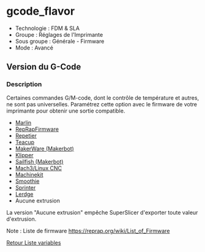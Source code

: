 # gcode_flavor

* Technologie : FDM & SLA
* Groupe : Réglages de l'Imprimante
* Sous groupe : Générale - Firmware
* Mode : Avancé

## Version du G-Code

### Description

Certaines commandes G/M-code, dont le contrôle de température et autres, ne sont pas universelles.
Paramétrez cette option avec le firmware de votre imprimante pour obtenir une sortie compatible.

* [Marlin](https://marlinfw.org/)
* [RepRapFirmware](https://www.reprapfirmware.org/)
* [Repetier](https://www.repetier.com/documentation/repetier-firmware/)
* [Teacup](https://github.com/Traumflug/Teacup_Firmware)
* [MakerWare (Makerbot)](https://www.makerbot.com/stories/news/makerbot-makerware-2-4-1-release/)
* [Klipper](https://www.klipper3d.org/)
* [Sailfish (Makerbot)](http://www.sailfishfirmware.com/)
* [Mach3/Linux CNC](http://linuxcnc.org/docs/html/getting-started/index-fr.html)
* [Machinekit](https://github.com/machinekit/machinekit)
* [Smoothie](https://smoothieware.org/)
* [Sprinter](https://github.com/kliment/Sprinter)
* [Lerdge](https://www.lerdge.com/download/list/lerdge-k)
* Aucune extrusion

La version "Aucune extrusion" empêche SuperSlicer d'exporter toute valeur d'extrusion.

Note : Liste de firmware https://reprap.org/wiki/List_of_Firmware


[Retour Liste variables](variable_list.md)
